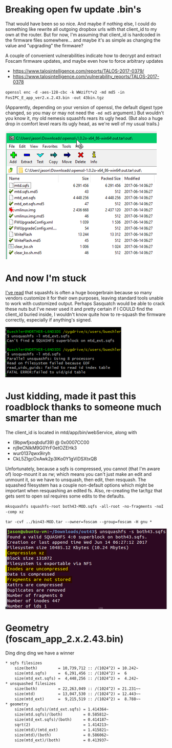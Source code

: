 # Breaking open fw update .bin's

That would have been so so nice. And maybe if nothing else, I could do something like rewrite all outgoing dropbox urls with that client_id to my own at the router. But for now, I'm assuming that client_id is hardcoded in the firmware files somewhere... and maybe it's as simple as changing the value and "upgrading" the firmware?  

A couple of convenient vulnerabilities indicate how to decrypt and extract Foscam firmware updates, and maybe even how to force arbitrary updates
* https://www.talosintelligence.com/reports/TALOS-2017-0379/
* https://www.talosintelligence.com/vulnerability_reports/TALOS-2017-0378


`openssl enc -d -aes-128-cbc -k WWzift*v2 -md md5 -in FosIPC_E_app_ver2.x.2.43.bin -out 43bin.tgz`

(Apparently, depending on your version of openssl, the default digest type changed, so you may or may not need the `-md md5` argument.) But wouldn't you know it, my old nemesis squashfs rears its ugly head. (But also a huge drop in comfort level rears its ugly head, as we're well of my usual trails.)

![firmware package decrypted and expanded](firmware-upgrade-decrypted.png)	


# And now I'm stuck

[I've read](http://www.devttys0.com/2014/08/mucking-about-with-squashfs/) that squashfs is often a huge boogerbrain because so many vendors customize it for their own purposes, leaving standard tools unable to work with customized output. Perhaps Sasquatch would be able to crack these nuts but I've never used it and pretty certain if I COULD find the client_id buried inside, I wouldn't know quite how to re-squash the firmware correctly, especially if anything's signed.

![squashfs files are nonstandard](sqfs-files-nonstandard.png)


# Just kidding, made it past this roadblock thanks to someone much smarter than me

The client_id is located in mtd/app/bin/webService, along with
* (9bpwfjxoqbduf39) @ 0x0007CC00
* nj9eCNlkM9G0YrF0etOZEHk3
* wur0137qwx9iryh
* CkL5ZIgcOxAwk2p3IKo0Y1gViDSXtxQB

Unfortunately, because a sqfs is compressed, you cannot (that I'm aware of) loop-mount it as rw; which means you can't just make an edit and unmount it, so we have to unsquash, then edit, then resquash. The squashed filesystem has a couple non-default options which might be important when resquashing an edited fs. Also, re-creating the tar/tgz that gets sent to open ssl requires some edits to the defaults.

`mksquashfs squashfs-root both43-MOD.sqfs -all-root -no-fragments -noI -comp xz`

`tar -cvf ../bin43-MOD.tar --owner=foscam --group=foscam -H gnu *`

![squashfs properties](sqfs-default-diffs.png)




# Geometry (foscam_app_2.x.2.43.bin)

Ding ding ding we have a winner
```
* sqfs filesizes
    size(both)         = 10,739,712 :: /(1024^2) = 10.242~
    size(mtd.sqfs)     =  6,291,456 :: /(1024^2) =  6
    size(mtd_ext.sqfs) =  4,448,256 :: /(1024^2) =  4.242~
* unsquashed filesizes
    size(both)         = 22,263,049 :: /(1024^2) = 21.231~~
    size(mtd)          = 13,047,530 :: /(1024^2) = 12.443~~
    size(mtd_ext)      =  9,215,519 :: /(1024^2) =  8.788~~
* geometry
    size(mtd.sqfs)/(mtd_ext.sqfs) = 1.414364~
    size(mtd.sqfs)/(both)         = 0.585812~
    size(mtd_ext.sqfs)/(both)     = 0.414187~
    sqrt(2)                       = 1.414213~
    size(mtd)/(mtd_ext)           = 1.415821~
    size(mtd)/(both)              = 0.586062~
    size(mtd_ext)/(both)          = 0.413937~
```
